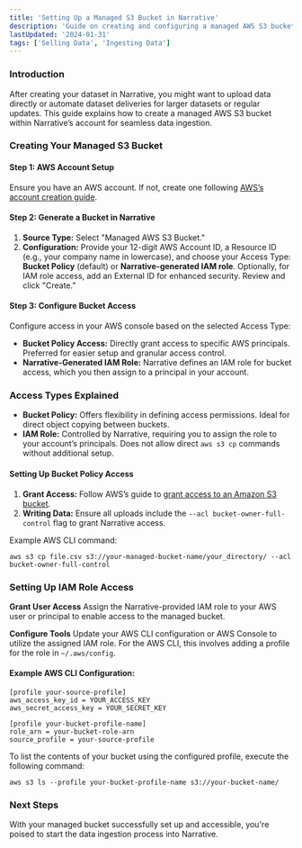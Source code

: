 ```yaml
---
title: 'Setting Up a Managed S3 Bucket in Narrative'
description: 'Guide on creating and configuring a managed AWS S3 bucket for data ingestion into Narrative’s platform.'
lastUpdated: '2024-01-31'
tags: ['Selling Data', 'Ingesting Data']
---
```


### Introduction

After creating your dataset in Narrative, you might want to upload data directly or automate dataset deliveries for larger datasets or regular updates. This guide explains how to create a managed AWS S3 bucket within Narrative’s account for seamless data ingestion.

### Creating Your Managed S3 Bucket

#### **Step 1: AWS Account Setup**

Ensure you have an AWS account. If not, create one following [AWS’s account creation guide](https://aws.amazon.com/premiumsupport/knowledge-center/create-and-activate-aws-account/).

#### **Step 2: Generate a Bucket in Narrative**

1. **Source Type:** Select "Managed AWS S3 Bucket."
2. **Configuration:** Provide your 12-digit AWS Account ID, a Resource ID (e.g., your company name in lowercase), and choose your Access Type: **Bucket Policy** (default) or **Narrative-generated IAM role**. Optionally, for IAM role access, add an External ID for enhanced security. Review and click "Create."

#### **Step 3: Configure Bucket Access**

Configure access in your AWS console based on the selected Access Type:

- **Bucket Policy Access:** Directly grant access to specific AWS principals. Preferred for easier setup and granular access control.
- **Narrative-Generated IAM Role:** Narrative defines an IAM role for bucket access, which you then assign to a principal in your account.

### Access Types Explained

- **Bucket Policy:** Offers flexibility in defining access permissions. Ideal for direct object copying between buckets.
- **IAM Role:** Controlled by Narrative, requiring you to assign the role to your account’s principals. Does not allow direct `aws s3 cp` commands without additional setup.

#### Setting Up Bucket Policy Access

1. **Grant Access:** Follow AWS’s guide to [grant access to an Amazon S3 bucket](https://aws.amazon.com/blogs/security/writing-iam-policies-how-to-grant-access-to-an-amazon-s3-bucket/).
2. **Writing Data:** Ensure all uploads include the `--acl bucket-owner-full-control` flag to grant Narrative access.

Example AWS CLI command:

```shell
aws s3 cp file.csv s3://your-managed-bucket-name/your_directory/ --acl bucket-owner-full-control
```

### Setting Up IAM Role Access

**Grant User Access**
Assign the Narrative-provided IAM role to your AWS user or principal to enable access to the managed bucket.

**Configure Tools**
Update your AWS CLI configuration or AWS Console to utilize the assigned IAM role. For the AWS CLI, this involves adding a profile for the role in `~/.aws/config`.

#### **Example AWS CLI Configuration:**

```plaintext
[profile your-source-profile]
aws_access_key_id = YOUR_ACCESS_KEY
aws_secret_access_key = YOUR_SECRET_KEY

[profile your-bucket-profile-name]
role_arn = your-bucket-role-arn
source_profile = your-source-profile
```

To list the contents of your bucket using the configured profile, execute the following command:

```shell
aws s3 ls --profile your-bucket-profile-name s3://your-bucket-name/
```

### Next Steps

With your managed bucket successfully set up and accessible, you're poised to start the data ingestion process into Narrative.
